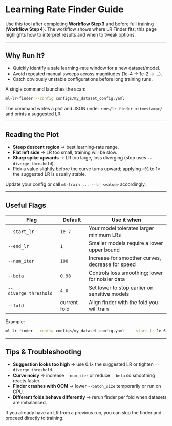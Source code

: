 # Learning Rate Finder Guide

Use this tool after completing **[Workflow Step 3](../workflow.md#step-3-generate--customize-configuration)** and before full training (**Workflow Step 4**). The workflow shows where LR Finder fits; this page highlights how to interpret results and when to tweak options.

---

## Why Run It?

- Quickly identify a safe learning-rate window for a new dataset/model.
- Avoid repeated manual sweeps across magnitudes (1e-4 → 1e-2 → ...).
- Catch obviously unstable configurations before long training runs.

A single command launches the scan:
```bash
ml-lr-finder --config configs/my_dataset_config.yaml
```

The command writes a plot and JSON under `runs/lr_finder_<timestamp>/` and prints a suggested LR.

---

## Reading the Plot

- **Steep descent region** → best learning-rate range.
- **Flat left side** → LR too small, training will be slow.
- **Sharp spike upwards** → LR too large, loss diverging (stop uses `--diverge_threshold`).
- Pick a value slightly before the curve turns upward; applying ~½ to 1× the suggested LR is usually stable.

Update your config or call `ml-train ... --lr <value>` accordingly.

---

## Useful Flags

| Flag | Default | Use it when |
| --- | --- | --- |
| `--start_lr` | `1e-7` | Your model tolerates larger minimum LRs |
| `--end_lr` | `1` | Smaller models require a lower upper bound |
| `--num_iter` | `100` | Increase for smoother curves, decrease for speed |
| `--beta` | `0.98` | Controls loss smoothing; lower for noisier data |
| `--diverge_threshold` | `4.0` | Set lower to stop earlier on sensitive models |
| `--fold` | current fold | Align finder with the fold you will train |

Example:
```bash
ml-lr-finder --config configs/my_dataset_config.yaml   --start_lr 1e-6 --end_lr 5e-2 --num_iter 150 --diverge_threshold 3.0
```

---

## Tips & Troubleshooting

- **Suggestion looks too high** → use 0.1× the suggested LR or tighten `--diverge_threshold`.
- **Curve noisy** → increase `--num_iter` or reduce `--beta` so smoothing reacts faster.
- **Finder crashes with OOM** → lower `--batch_size` temporarily or run on CPU.
- **Different folds behave differently** → rerun finder per fold when datasets are imbalanced.

If you already have an LR from a previous run, you can skip the finder and proceed directly to training.
